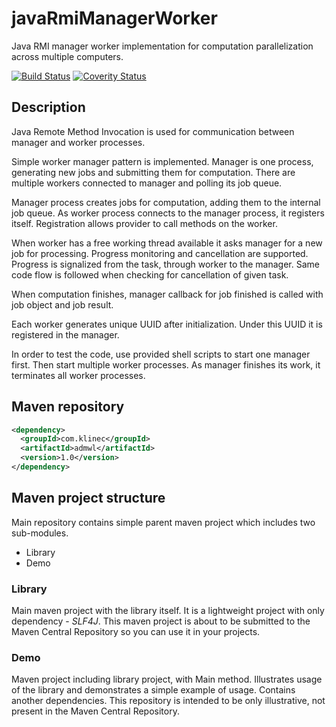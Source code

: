 # javaRmiManagerWorker
Java RMI manager worker implementation for computation parallelization across multiple computers.

[![Build Status](https://travis-ci.org/ph4r05/javaRmiManagerWorker.svg?branch=master)](https://travis-ci.org/ph4r05/javaRmiManagerWorker)
[![Coverity Status](https://scan.coverity.com/projects/7182/badge.svg)](https://scan.coverity.com/projects/ph4r05-javarmimanagerworker)

## Description
Java Remote Method Invocation is used for communication between manager and worker processes.

Simple worker manager pattern is implemented. Manager is one process, generating new jobs and submitting them for computation.
There are multiple workers connected to manager and polling its job queue.

Manager process creates jobs for computation, adding them to the internal job queue.
As worker process connects to the manager process, it registers itself. Registration allows provider to call
methods on the worker.

When worker has a free working thread available it asks manager for a new job for processing.
Progress monitoring and cancellation are supported. Progress is signalized from the task, through worker to the manager.
Same code flow is followed when checking for cancellation of given task.

When computation finishes, manager callback for job finished is called with job object and job result.

Each worker generates unique UUID after initialization. Under this UUID it is registered in the manager.

In order to test the code, use provided shell scripts to start one manager first. Then start multiple worker processes.
As manager finishes its work, it terminates all worker processes.

## Maven repository
```xml
<dependency>
  <groupId>com.klinec</groupId>
  <artifactId>admwl</artifactId>
  <version>1.0</version>
</dependency>
```

## Maven project structure
Main repository contains simple parent maven project which includes two sub-modules.
* Library
* Demo
  
### Library
 Main maven project with the library itself. It is a lightweight project with only dependency - *SLF4J*. This maven project
 is about to be submitted to the Maven Central Repository so you can use it in your projects.
 
### Demo
 Maven project including library project, with Main method. Illustrates usage of the library and demonstrates a simple 
 example of usage. Contains another dependencies. This repository is intended to be only illustrative, not present in the 
 Maven Central Repository.

